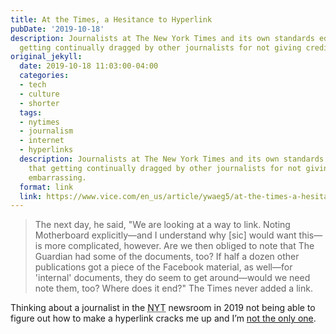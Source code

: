 ```yaml
---
title: At the Times, a Hesitance to Hyperlink
pubDate: '2019-10-18'
description: Journalists at The New York Times and its own standards editor say that
  getting continually dragged by other journalists for not giving credit is embarrassing.
original_jekyll:
  date: 2019-10-18 11:03:00-04:00
  categories:
  - tech
  - culture
  - shorter
  tags:
  - nytimes
  - journalism
  - internet
  - hyperlinks
  description: Journalists at The New York Times and its own standards editor say
    that getting continually dragged by other journalists for not giving credit is
    embarrassing.
  format: link
  link: https://www.vice.com/en_us/article/ywaeg5/at-the-times-a-hesitance-to-hyperlink
---
```


> The next day, he said, "We are looking at a way to link. Noting Motherboard explicitly—and I understand why [sic] would want this—is more complicated, however. Are we then obliged to note that The Guardian had some of the documents, too? If half a dozen other publications got a piece of the Facebook material, as well—for 'internal' documents, they do seem to get around—would we need note them, too? Where does it end?" The Times never added a link.

Thinking about a journalist in the <abbr title="The New York Times">NYT</abbr> newsroom in <time>2019</time> not being able to figure out how to make a hyperlink cracks me up and I’m [not the only one](https://twitter.com/roseveleth/status/1184882023694925825).
